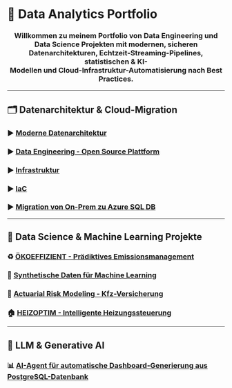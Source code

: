# 💼 Data Analytics Portfolio

<div align="center">
  <h3>
    Willkommen zu meinem Portfolio von Data Engineering und Data Science Projekten mit modernen, sicheren Datenarchitekturen, Echtzeit-Streaming-Pipelines, statistischen & KI- <br/> Modellen und Cloud-Infrastruktur-Automatisierung nach Best Practices.
  </h3>
</div>

---
##  🗂️ Datenarchitektur & Cloud-Migration

### ▶️ [Moderne Datenarchitektur](./projects-Data-Analytics/project-1-Data-architecture/)

### ▶️ [Data Engineering - Open Source Plattform](./projects-Data-Analytics/project-2-Data-Engineering/)

### ▶️ [Infrastruktur](./projects-Data-Analytics/project-3-Infrastruktur/)

### ▶️ [IaC](./projects-Data-Analytics/terraform/)   

### ▶️ [Migration von On-Prem zu Azure SQL DB](./projects-Data-Analytics/OnPremtoAzureSQL/)

---
## 🤖 Data Science & Machine Learning Projekte

### ♻️ [ÖKOEFFIZIENT - Prädiktives Emissionsmanagement](./projects-Data-Analytics/project-4-ÖKOEFFIZIENT/README.md)

### 🔬 [Synthetische Daten für Machine Learning](./projects-Data-Analytics/project-4-ÖKOEFFIZIENT/README.md)

### 🚗 [Actuarial Risk Modeling - Kfz-Versicherung](./projects-Data-Analytics/project-4-ÖKOEFFIZIENT/README.md)

### 🏠 [HEIZOPTIM - Intelligente Heizungssteuerung](./projects-Data-Analytics/project-4-ÖKOEFFIZIENT/README.md)
---
## 🧠 LLM & Generative AI

###  📊 [AI-Agent für automatische Dashboard-Generierung aus PostgreSQL-Datenbank](./projects-Data-Analytics/LLM&AG&GEN/README.md)